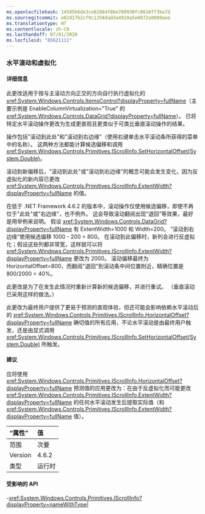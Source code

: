 ```yaml
---
ms.openlocfilehash: 14585b6de3ce02884f8be789930fc8610f73ba7d
ms.sourcegitcommit: e02d17b2cf9c1258dadda4810a5e6072a0089aee
ms.translationtype: HT
ms.contentlocale: zh-CN
ms.lasthandoff: 07/01/2020
ms.locfileid: "85621111"
---
```

### <a name="horizontal-scrolling-and-virtualization"></a>水平滚动和虚拟化

#### <a name="details"></a>详细信息

此更改适用于按与主滚动方向正交的方向自行执行虚拟化的 <xref:System.Windows.Controls.ItemsControl?displayProperty=fullName>（主要示例是 EnableColumnVirtualization=&quot;True&quot; 的 <xref:System.Windows.Controls.DataGrid?displayProperty=fullName>）。  已将特定水平滚动操作更改为生成更直观且更类似于可类比垂直滚动操作的结果。<p/>操作包括&quot;滚动到此处&quot;和&quot;滚动到右边缘&quot;（使用右键单击水平滚动条所获得的菜单中的名称）。  这两种方法都能计算候选偏移和调用 <xref:System.Windows.Controls.Primitives.IScrollInfo.SetHorizontalOffset(System.Double)>。<p/>滚动到新偏移后，&quot;滚动到此处&quot;或&quot;滚动到右边缘&quot;的概念可能会发生变化，因为反虚拟化的新内容已更改 <xref:System.Windows.Controls.Primitives.IScrollInfo.ExtentWidth?displayProperty=fullName> 的值。<p/>在低于 .NET Framework 4.6.2 的版本中，滚动操作仅使用候选偏移，即使不再位于&quot;此处&quot;或&quot;右边缘&quot;，也不例外。  这会导致滚动翻阅出现“退回”等效果，最好是用举例来说明。 假设 <xref:System.Windows.Controls.DataGrid?displayProperty=fullName> 有 ExtentWidth=1000 和 Width=200。  “滚动到右边缘”使用候选偏移 1000 - 200 = 800。  在滚动到此偏移时，新列会进行反虚拟化；假设这些列都非常宽，这样就可以将 <xref:System.Windows.Controls.Primitives.IScrollInfo.ExtentWidth?displayProperty=fullName> 更改为 2000。  滚动偏移最终为 HorizontalOffset=800，而翻阅&quot;退回&quot;到滚动条中间位置附近，精确位置是 800/2000 = 40%。<p/>此更改是为了在发生此情况时重新计算新的候选偏移，并进行重试。 （垂直滚动已采用这样的做法。） <p/>此更改为最终用户提供了更易于预测的直观体验，但还可能会影响依赖水平滚动后的 <xref:System.Windows.Controls.Primitives.IScrollInfo.HorizontalOffset?displayProperty=fullName> 确切值的所有应用，不论水平滚动是由最终用户触发，还是由显式调用 <xref:System.Windows.Controls.Primitives.IScrollInfo.SetHorizontalOffset(System.Double)> 所触发。

#### <a name="suggestion"></a>建议

应将使用 <xref:System.Windows.Controls.Primitives.IScrollInfo.HorizontalOffset?displayProperty=fullName> 预测值的应用更改为：在由于反虚拟化而可能更改 <xref:System.Windows.Controls.Primitives.IScrollInfo.ExtentWidth?displayProperty=fullName> 的任何水平滚动发生后提取实际值（和 <xref:System.Windows.Controls.Primitives.IScrollInfo.ExtentWidth?displayProperty=fullName> 值）。

| “属性”    | 值       |
|:--------|:------------|
| 范围   |次要|
|Version|4.6.2|
|类型|运行时

#### <a name="affected-apis"></a>受影响的 API

-<xref:System.Windows.Controls.Primitives.IScrollInfo?displayProperty=nameWithType></li></ul>|
